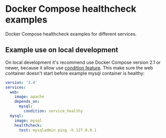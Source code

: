 # Docker Compose healthcheck examples

Docker Compose healthcheck examples for different services.

## Example use on local development

On local development it's recommend use Docker Compose version 2.1 or newer, because it allow use [condition feature](https://docs.docker.com/compose/compose-file/compose-file-v2/#depends_on). This make sure the web container doesn't start before example mysql container is healthy:

```yml
version: '2.4'
services:
  web:
    image: apache
    depends_on:
      mysql:
        condition: service_healthy
  mysql:
    image: mysql
    healthcheck:
      test: mysqladmin ping -h 127.0.0.1
```